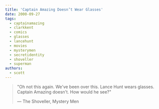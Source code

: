 ```yaml
---
title: 'Captain Amazing Doesn’t Wear Glasses'
date: 2000-09-27
tags:
  - captainamazing
  - clarkkent
  - comics
  - glasses
  - lancehunt
  - movies
  - mysterymen
  - secretidentity
  - shoveller
  - superman
authors:
  - scott
---
```


> "Oh not this again. We've been over this. Lance Hunt wears glasses. Captain Amazing doesn't. How would he see?"
>
> — The Shoveller, Mystery Men
